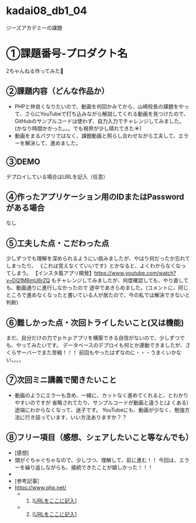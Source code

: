 # kadai08_db1_04
ジーズアカデミーの課題

# ①課題番号-プロダクト名

2ちゃんねる作ってみた🐸

## ②課題内容（どんな作品か）

- PHPと仲良くなりたいので、動画を何回かみてから、山崎校長の課題をやって、さらにYouTubeで打ち込みながら解説してくれる動画を見つけたので、GitHubのサンプルコードは使わず、自力入力でチャレンジしてみました。(かなり時間かかった。。。でも視界が少し晴れてきた☀)
- 動画をまるパクリではなく、課題動画と照らし合わせながら工夫して、エラーを解決して、進めました。


## ③DEMO

デプロイしている場合はURLを記入（任意）

## ④作ったアプリケーション用のIDまたはPasswordがある場合

なし

## ⑤工夫した点・こだわった点

少しずつでも理解を深められるようにい挑みましたが、やはり何だったか忘れてしまったり、
《これは覚えなくていいです》とかなると、よくわからなくなってしまう。
【インスタ風アプリ開発】https://www.youtube.com/watch?v=DQ1M8mU6rZQ
もチャレンジしてみましたが、何度確認しても、やり直しても、動画通りに進行しなかったので
途中であきらめました。(コメントに、同じところで進めなくなったと書いている人が居たので、今の私では解決できないと判断)


## ⑥難しかった点・次回トライしたいこと(又は機能)

まだ、自分だけの力でｐｈｐアプリを構築できる自信がないので、少しずつでも、やってみたいです。
データベースのデプロイも何とか連動できましたが、さくらサーバーでまた苦戦！！！
前回もやったはずなのに・・・うまくいかない。。。。

## ⑦次回ミニ講義で聞きたいこと

- 動画のようにエラーも含め、一緒に、カットなく進めてくれると、とわかりやすいのですが
  省略されてたり、サンプルコードが動画と違うと(よくある)途端にわからなくなって、迷子です。
  YouTubeにも、動画が少なく、勉強方法に行き詰っています、いい方法ありますか？？


## ⑧フリー項目（感想、シェアしたいこと等なんでも）

- [感想]
- 頭がぐちゃぐちゃなので、少しづつ、理解して、前に進む！！
  今回は、エラーを繰り返しながらも、接続できたことが嬉しかった！！！
- 
- [参考記事]
- https://www.php.net/
  - 1. [[URLをここに記入](https://youtu.be/3QxtIrakwKk?si=z48EBSq2xbz9AEgH)]
  - 2. [[URLをここに記入](https://github.com/Shin-sibainu/php-bbs-yt)]
